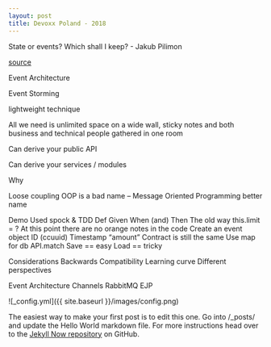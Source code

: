 ```yaml
---
layout: post
title: Devoxx Poland - 2018
---
```


State or events? Which shall I keep? - Jakub Pilimon

[source](https://spring.io/blog/2018/04/11/event-storming-and-spring-with-a-splash-of-ddd)
 
Event Architecture

Event Storming

lightweight technique

All we need is unlimited space on a wide wall, sticky notes and both business and technical people gathered in one room

Can derive your public API

Can derive your services / modules

Why

Loose coupling
OOP is a bad name – Message Oriented Programming better name
 
Demo
Used spock & TDD
Def
Given
When (and)
Then
The old way
this.limit = ?
At this point there are no orange notes in the code
Create an event object
ID (ccuuid)
Timestamp
“amount”
Contract is still the same
Use map for db
API.match
Save == easy
Load == tricky
 
Considerations
Backwards Compatibility
Learning curve
Different perspectives
 
Event Architecture
Channels
RabbitMQ
EJP
 


![_config.yml]({{ site.baseurl }}/images/config.png)

The easiest way to make your first post is to edit this one. Go into /_posts/ and update the Hello World markdown file. For more instructions head over to the [Jekyll Now repository](https://github.com/barryclark/jekyll-now) on GitHub.
